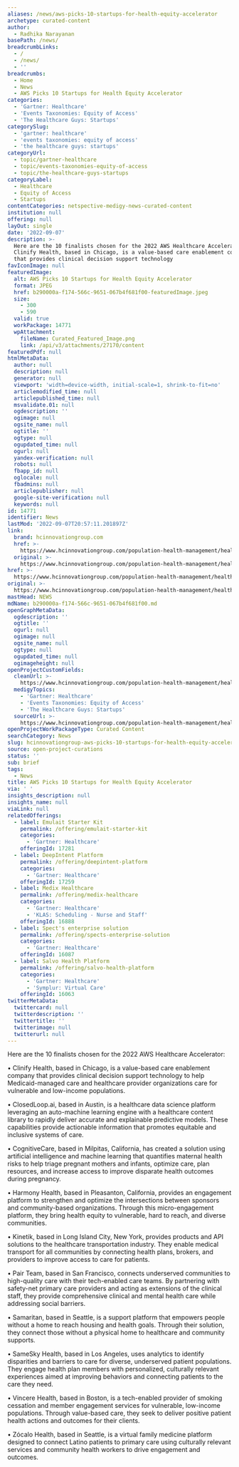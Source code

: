```yaml
---
aliases: /news/aws-picks-10-startups-for-health-equity-accelerator
archetype: curated-content
author:
  - Radhika Narayanan
basePath: /news/
breadcrumbLinks:
  - /
  - /news/
  - ''
breadcrumbs:
  - Home
  - News
  - AWS Picks 10 Startups for Health Equity Accelerator
categories:
  - 'Gartner: Healthcare'
  - 'Events Taxonomies: Equity of Access'
  - 'The Healthcare Guys: Startups'
categorySlug:
  - 'gartner: healthcare'
  - 'events taxonomies: equity of access'
  - 'the healthcare guys: startups'
categoryUrl:
  - topic/gartner-healthcare
  - topic/events-taxonomies-equity-of-access
  - topic/the-healthcare-guys-startups
categoryLabel:
  - Healthcare
  - Equity of Access
  - Startups
contentCategories: netspective-medigy-news-curated-content
institution: null
offering: null
layOut: single
date: '2022-09-07'
description: >-
  Here are the 10 finalists chosen for the 2022 AWS Healthcare Accelerator:•
  Clinify Health, based in Chicago, is a value-based care enablement company
  that provides clinical decision support technology
favIconImage: null
featuredImage:
  alt: AWS Picks 10 Startups for Health Equity Accelerator
  format: JPEG
  href: b290000a-f174-566c-9651-067b4f681f00-featuredImage.jpeg
  size:
    - 300
    - 590
  valid: true
  workPackage: 14771
  wpAttachment:
    fileName: Curated_Featured_Image.png
    link: /api/v3/attachments/27170/content
featuredPdf: null
htmlMetaData:
  author: null
  description: null
  generator: null
  viewport: 'width=device-width, initial-scale=1, shrink-to-fit=no'
  articlemodified_time: null
  articlepublished_time: null
  msvalidate.01: null
  ogdescription: ''
  ogimage: null
  ogsite_name: null
  ogtitle: ''
  ogtype: null
  ogupdated_time: null
  ogurl: null
  yandex-verification: null
  robots: null
  fbapp_id: null
  oglocale: null
  fbadmins: null
  articlepublisher: null
  google-site-verification: null
  keywords: null
id: 14771
identifier: News
lastMod: '2022-09-07T20:57:11.201897Z'
link:
  brand: hcinnovationgroup.com
  href: >-
    https://www.hcinnovationgroup.com/population-health-management/health-equity/news/21279725/aws-picks-10-startups-for-health-equity-accelerator
  original: >-
    https://www.hcinnovationgroup.com/population-health-management/health-equity/news/21279725/aws-picks-10-startups-for-health-equity-accelerator
href: >-
  https://www.hcinnovationgroup.com/population-health-management/health-equity/news/21279725/aws-picks-10-startups-for-health-equity-accelerator
original: >-
  https://www.hcinnovationgroup.com/population-health-management/health-equity/news/21279725/aws-picks-10-startups-for-health-equity-accelerator
mastHead: NEWS
mdName: b290000a-f174-566c-9651-067b4f681f00.md
openGraphMetaData:
  ogdescription: ''
  ogtitle: ''
  ogurl: null
  ogimage: null
  ogsite_name: null
  ogtype: null
  ogupdated_time: null
  ogimageheight: null
openProjectCustomFields:
  cleanUrl: >-
    https://www.hcinnovationgroup.com/population-health-management/health-equity/news/21279725/aws-picks-10-startups-for-health-equity-accelerator
  medigyTopics:
    - 'Gartner: Healthcare'
    - 'Events Taxonomies: Equity of Access'
    - 'The Healthcare Guys: Startups'
  sourceUrl: >-
    https://www.hcinnovationgroup.com/population-health-management/health-equity/news/21279725/aws-picks-10-startups-for-health-equity-accelerator
openProjectWorkPackageType: Curated Content
searchCategory: News
slug: hcinnovationgroup-aws-picks-10-startups-for-health-equity-accelerator
source: open-project-curations
status: ''
sub: brief
tags:
  - News
title: AWS Picks 10 Startups for Health Equity Accelerator
via: ' '
insights_description: null
insights_name: null
viaLink: null
relatedOfferings:
  - label: Emulait Starter Kit
    permalink: /offering/emulait-starter-kit
    categories:
      - 'Gartner: Healthcare'
    offeringId: 17281
  - label: DeepIntent Platform
    permalink: /offering/deepintent-platform
    categories:
      - 'Gartner: Healthcare'
    offeringId: 17259
  - label: Medix Healthcare
    permalink: /offering/medix-healthcare
    categories:
      - 'Gartner: Healthcare'
      - 'KLAS: Scheduling - Nurse and Staff'
    offeringId: 16888
  - label: Spect's enterprise solution
    permalink: /offering/spects-enterprise-solution
    categories:
      - 'Gartner: Healthcare'
    offeringId: 16087
  - label: Salvo Health Platform
    permalink: /offering/salvo-health-platform
    categories:
      - 'Gartner: Healthcare'
      - 'Symplur: Virtual Care'
    offeringId: 16063
twitterMetaData:
  twittercard: null
  twitterdescription: ''
  twittertitle: ''
  twitterimage: null
  twitterurl: null
---
```

<p>Here are the 10 finalists chosen for the 2022 AWS Healthcare Accelerator:</p><p>• Clinify Health, based in Chicago, is a value-based care enablement company that provides clinical decision support technology to help Medicaid-managed care and healthcare provider organizations care for vulnerable and low-income populations.</p><p>• ClosedLoop.ai, based in Austin, is a healthcare data science platform leveraging an auto-machine learning engine with a healthcare content library to rapidly deliver accurate and explainable predictive models. These capabilities provide actionable information that promotes equitable and inclusive systems of care.</p><p>• CognitiveCare, based in Milpitas, California, has created a solution using artificial intelligence and machine learning that quantifies maternal health risks to help triage pregnant mothers and infants, optimize care, plan resources, and increase access to improve disparate health outcomes during pregnancy.</p><p>• Harmony Health, based in Pleasanton, California, provides an engagement platform to strengthen and optimize the intersections between sponsors and community-based organizations. Through this micro-engagement platform, they bring health equity to vulnerable, hard to reach, and diverse communities.</p><p>• Kinetik, based in Long Island City, New York, provides products and API solutions to the healthcare transportation industry. They enable medical transport for all communities by connecting health plans, brokers, and providers to improve access to care for patients.</p><p>• Pair Team, based in San Francisco, connects underserved communities to high-quality care with their tech-enabled care teams. By partnering with safety-net primary care providers and acting as extensions of the clinical staff, they provide comprehensive clinical and mental health care while addressing social barriers.</p><p>• Samaritan, based in Seattle, is a support platform that empowers people without a home to reach housing and health goals. Through their solution, they connect those without a physical home to healthcare and community supports.</p><p>• SameSky Health, based in Los Angeles, uses analytics to identify disparities and barriers to care for diverse, underserved patient populations. They engage health plan members with personalized, culturally relevant experiences aimed at improving behaviors and connecting patients to the care they need.</p><p>• Vincere Health, based in Boston, is a tech-enabled provider of smoking cessation and member engagement services for vulnerable, low-income populations. Through value-based care, they seek to deliver positive patient health actions and outcomes for their clients.</p><p>• Zócalo Health, based in Seattle, is a virtual family medicine platform designed to connect Latino patients to primary care using culturally relevant services and community health workers to drive engagement and outcomes.</p>